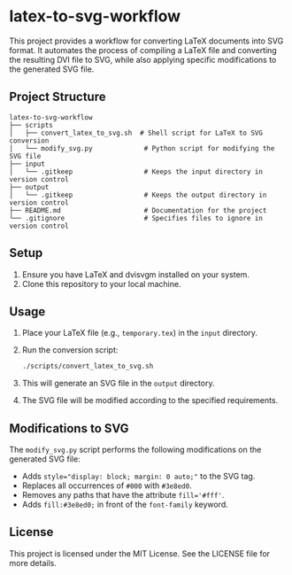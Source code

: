 # latex-to-svg-workflow

This project provides a workflow for converting LaTeX documents into SVG format. It automates the process of compiling a LaTeX file and converting the resulting DVI file to SVG, while also applying specific modifications to the generated SVG file.

## Project Structure

```
latex-to-svg-workflow
├── scripts
│   ├── convert_latex_to_svg.sh  # Shell script for LaTeX to SVG conversion
│   └── modify_svg.py             # Python script for modifying the SVG file
├── input
│   └── .gitkeep                  # Keeps the input directory in version control
├── output
│   └── .gitkeep                  # Keeps the output directory in version control
├── README.md                     # Documentation for the project
└── .gitignore                    # Specifies files to ignore in version control
```

## Setup

1. Ensure you have LaTeX and dvisvgm installed on your system.
2. Clone this repository to your local machine.

## Usage

1. Place your LaTeX file (e.g., `temporary.tex`) in the `input` directory.
2. Run the conversion script:

   ```bash
   ./scripts/convert_latex_to_svg.sh
   ```

3. This will generate an SVG file in the `output` directory.
4. The SVG file will be modified according to the specified requirements.

## Modifications to SVG

The `modify_svg.py` script performs the following modifications on the generated SVG file:

- Adds `style="display: block; margin: 0 auto;"` to the SVG tag.
- Replaces all occurrences of `#000` with `#3e8ed0`.
- Removes any paths that have the attribute `fill='#fff'`.
- Adds `fill:#3e8ed0;` in front of the `font-family` keyword.

## License

This project is licensed under the MIT License. See the LICENSE file for more details.